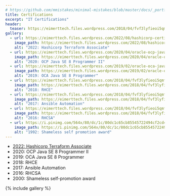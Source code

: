 ```yaml
---
# https://github.com/mmistakes/minimal-mistakes/blob/master/docs/_portfolio/foo-bar-website.md?plain=1
title: Certifications
excerpt: "IT Certifications"
header:
  teaser: https://eimerttech.files.wordpress.com/2018/04/fvf3lyfieoi5qmfjqvvoigyaduaequ3cupsqx2ksdxt6rw46lq3xczjwrjnv7iltxve4i6vb7otcg4u5nqytcna62ruwocm34wwbuyq.png
gallery:
  - url: https://eimerttech.files.wordpress.com/2022/08/hashicorp-certified-terraform-associate-002.png
    image_path: https://eimerttech.files.wordpress.com/2022/08/hashicorp-certified-terraform-associate-002.png
    alt: "2022: Hashicorp Terraform Associate"
  - url: https://eimerttech.files.wordpress.com/2020/04/oracle-ocp-java-se-8-programmer-ii-1.png
    image_path: https://eimerttech.files.wordpress.com/2020/04/oracle-ocp-java-se-8-programmer-ii-1.png
    alt: "2020: OCP Java SE 8 Programmer II"
  - url: https://eimerttech.files.wordpress.com/2019/02/oracle-oca-java-se-8-programmer.png
    image_path: https://eimerttech.files.wordpress.com/2019/02/oracle-oca-java-se-8-programmer.png
    alt: "2019: OCA Java SE 8 Programmer"
  - url: https://eimerttech.files.wordpress.com/2018/04/fvf3lyfieoi5qmfjqvvoigyaduaequ3cupsqx2ksdxt6rw46lq3xczjwrjnv7iltxve4i6vb7otcg4u5nqytcna62ruwocm34wwbuyq.png
    image_path: https://eimerttech.files.wordpress.com/2018/04/fvf3lyfieoi5qmfjqvvoigyaduaequ3cupsqx2ksdxt6rw46lq3xczjwrjnv7iltxve4i6vb7otcg4u5nqytcna62ruwocm34wwbuyq.png
    alt: "2018: RHCE"
  - url: https://eimerttech.files.wordpress.com/2018/04/fvf3lyfieoi5qmfjqvvoigyaduaequ3cupsqx2ksdxt6rw46lq34ufha6egv4mx6oeqwwneduiwxwpuwtpnozcaxtqd32bj2plfphs3stvwdcmjud3kgszyjtps2ygtcokowymjrgqpni2lhbgn6lla2mi.png
    image_path: https://eimerttech.files.wordpress.com/2018/04/fvf3lyfieoi5qmfjqvvoigyaduaequ3cupsqx2ksdxt6rw46lq34ufha6egv4mx6oeqwwneduiwxwpuwtpnozcaxtqd32bj2plfphs3stvwdcmjud3kgszyjtps2ygtcokowymjrgqpni2lhbgn6lla2mi.png
    alt: "2017: Ansible Automation"
  - url: https://eimerttech.files.wordpress.com/2018/04/fvf3lyfieoi5qmfjqvvoigyaduaequ3cupsqx2ksdxt6rw46lq3t7ulz55kzz56sko7eq3ettlyzq4u5nqytcna62ruwocm34wwbuyq.png
    image_path: https://eimerttech.files.wordpress.com/2018/04/fvf3lyfieoi5qmfjqvvoigyaduaequ3cupsqx2ksdxt6rw46lq3t7ulz55kzz56sko7eq3ettlyzq4u5nqytcna62ruwocm34wwbuyq.png
    alt: "2016: RHCSA"
  - url: https://i.pinimg.com/564x/80/dc/1c/80dc1c65cb85545722494cf2cd4f08bc.jpg
    image_path: https://i.pinimg.com/564x/80/dc/1c/80dc1c65cb85545722494cf2cd4f08bc.jpg
    alt: "1992: Shameless self promotion award"
---
```


- [2022: Hashicorp Terraform Associate](https://www.credly.com/badges/110abef2-a8d4-48bb-93bb-5871434b7315/eimertvink.nl) 
- 2020: OCP Java SE 8 Programmer II
- 2019: OCA Java SE 8 Programmer
- 2018: RHCE
- 2017: Ansible Automation
- 2016: RHCSA
- 2000: Shameless self-promotion award

{% include gallery %}
